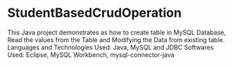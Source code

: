 # StudentBasedCrudOperation
This Java project demonstrates as how to create table in MySQL Database, Read the values from the Table and Modifying the Data from existing table. Languages and Technologies Used: Java, MySQL and JDBC Softwares Used: Eclipse, MySQL Workbench, mysql-connector-java 
